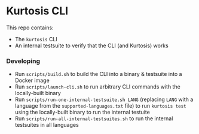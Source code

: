 Kurtosis CLI
============
This repo contains:
* The `kurtosis` CLI
* An internal testsuite to verify that the CLI (and Kurtosis) works

### Developing
* Run `scripts/build.sh` to build the CLI into a binary & testsuite into a Docker image
* Run `scripts/launch-cli.sh` to run arbitrary CLI commands with the locally-built binary
* Run `scripts/run-one-internal-testsuite.sh LANG` (replacing `LANG` with a language from the `supported-languages.txt` file) to run `kurtosis test` using the locally-built binary to run the internal testuite
* Run `scripts/run-all-internal-testsuites.sh` to run the internal testsuites in all languages
